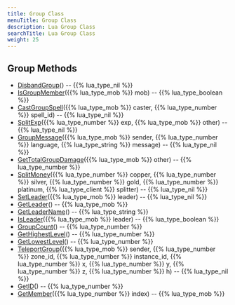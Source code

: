 ```yaml
---
title: Group Class
menuTitle: Group Class
description: Lua Group Class
searchTitle: Lua Group Class
weight: 25
---
```


## Group Methods
- [DisbandGroup](disbandgroup)() -- {{% lua_type_nil %}}
- [IsGroupMember](isgroupmember)({{% lua_type_mob %}} mob) -- {{% lua_type_boolean %}}
- [CastGroupSpell](castgroupspell)({{% lua_type_mob %}} caster, {{% lua_type_number %}} spell_id) -- {{% lua_type_nil %}}
- [SplitExp](splitexp)({{% lua_type_number %}} exp, {{% lua_type_mob %}} other) -- {{% lua_type_nil %}}
- [GroupMessage](groupmessage)({{% lua_type_mob %}} sender, {{% lua_type_number %}} language, {{% lua_type_string %}} message) -- {{% lua_type_nil %}}
- [GetTotalGroupDamage](gettotalgroupdamage)({{% lua_type_mob %}} other) -- {{% lua_type_number %}}
- [SplitMoney](splitmoney)({{% lua_type_number %}} copper, {{% lua_type_number %}} silver, {{% lua_type_number %}} gold, {{% lua_type_number %}} platinum, {{% lua_type_client %}} splitter) -- {{% lua_type_nil %}}
- [SetLeader](setleader)({{% lua_type_mob %}} leader) -- {{% lua_type_nil %}}
- [GetLeader](getleader)() -- {{% lua_type_mob %}}
- [GetLeaderName](getleadername)() -- {{% lua_type_string %}}
- [IsLeader](isleader)({{% lua_type_mob %}} leader) -- {{% lua_type_boolean %}}
- [GroupCount](groupcount)() -- {{% lua_type_number %}}
- [GetHighestLevel](gethighestlevel)() -- {{% lua_type_number %}}
- [GetLowestLevel](getlowestlevel)() -- {{% lua_type_number %}}
- [TeleportGroup](teleportgroup)({{% lua_type_mob %}} sender, {{% lua_type_number %}} zone_id, {{% lua_type_number %}} instance_id, {{% lua_type_number %}} x, {{% lua_type_number %}} y, {{% lua_type_number %}} z, {{% lua_type_number %}} h) -- {{% lua_type_nil %}}
- [GetID](getid)() -- {{% lua_type_number %}}
- [GetMember](getmember)({{% lua_type_number %}} index) -- {{% lua_type_mob %}}

